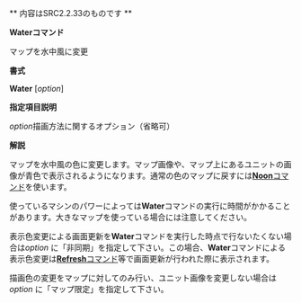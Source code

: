 ** 内容はSRC2.2.33のものです **

**Waterコマンド**

マップを水中風に変更

**書式**

**Water** [*option*]

**指定項目説明**

*option*描画方法に関するオプション（省略可）

**解説**

マップを水中風の色に変更します。マップ画像や、マップ上にあるユニットの画像が青色で表示されるようになります。通常の色のマップに戻すには[**Noon**コマンド](Noonコマンド.md)を使います。

使っているマシンのパワーによっては**Water**コマンドの実行に時間がかかることがあります。大きなマップを使っている場合には注意してください。

表示色変更による画面更新を**Water**コマンドを実行した時点で行ないたくない場合は*option* に「非同期」を指定して下さい。この場合、**Water**コマンドによる表示色変更は[**Refresh**コマンド](Refreshコマンド.md)等で画面更新が行われた際に表示されます。

描画色の変更をマップに対してのみ行い、ユニット画像を変更しない場合は*option* に「マップ限定」を指定して下さい。
